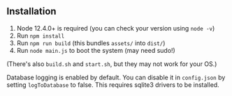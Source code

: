 ## Installation
1. Node 12.4.0+ is required (you can check your version using `node -v`)
2. Run ```npm install```
3. Run ```npm run build``` (this bundles `assets/` into `dist/`)
4. Run ```node main.js``` to boot the system (may need sudo!)

(There's also ```build.sh``` and ```start.sh```, but they may not work for your OS.)

Database logging is enabled by default. You can disable it in ```config.json``` by setting ```logToDatabase``` to false.
This requires sqlite3 drivers to be installed.
